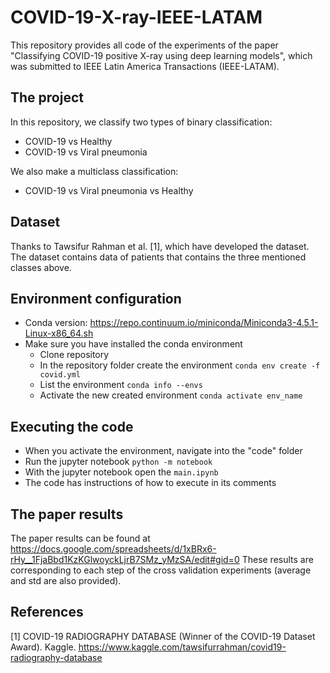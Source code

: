 # COVID-19-X-ray-IEEE-LATAM
This repository provides all code of the experiments of the paper "Classifying COVID-19 positive X-ray using deep learning models", which was submitted to IEEE Latin America Transactions (IEEE-LATAM).

## The project
In this repository, we classify two types of binary classification:
* COVID-19 vs Healthy
* COVID-19 vs Viral pneumonia

We also make a multiclass classification:
* COVID-19 vs Viral pneumonia vs Healthy

## Dataset
Thanks to Tawsifur Rahman et al. [1], which have developed the dataset. The dataset contains data of patients that contains the three mentioned classes above. 

## Environment configuration
* Conda version: https://repo.continuum.io/miniconda/Miniconda3-4.5.1-Linux-x86_64.sh
* Make sure you have installed the conda environment
	* Clone repository
	* In the repository folder create the environment `conda env create -f covid.yml`
	* List the environment `conda info --envs`
	* Activate the new created environment `conda activate env_name`

## Executing the code
* When you activate the environment, navigate into the "code" folder
* Run the jupyter notebook `python -m notebook`
* With the jupyter notebook open the `main.ipynb`
* The code has instructions of how to execute in its comments

## The paper results
The paper results can be found at https://docs.google.com/spreadsheets/d/1xBRx6-rHy__1FjaBbd1KzKGlwoyckLjrB7SMz_yMzSA/edit#gid=0
These results are corresponding to each step of the cross validation experiments (average and std are also provided). 

## References
[1] COVID-19 RADIOGRAPHY DATABASE (Winner of the COVID-19 Dataset Award). Kaggle. https://www.kaggle.com/tawsifurrahman/covid19-radiography-database
